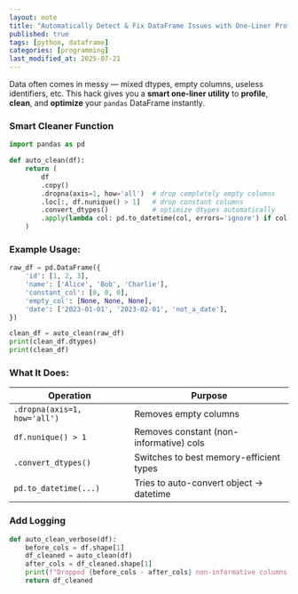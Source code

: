 ```yaml
---
layout: note
title: "Automatically Detect & Fix DataFrame Issues with One-Liner Profiling + Fixing"
published: true
tags: [python, dataframe]
categories: [programming]
last_modified_at: 2025-07-21
---
```


Data often comes in messy — mixed dtypes, empty columns, useless identifiers, etc. This hack gives you a **smart one-liner utility** to **profile**, **clean**, and **optimize** your `pandas` DataFrame instantly.

### Smart Cleaner Function

```python
import pandas as pd

def auto_clean(df):
    return (
        df
        .copy()
        .dropna(axis=1, how='all')  # drop completely empty columns
        .loc[:, df.nunique() > 1]   # drop constant columns
        .convert_dtypes()           # optimize dtypes automatically
        .apply(lambda col: pd.to_datetime(col, errors='ignore') if col.dtype == 'object' else col)
    )
```

### Example Usage:

```python
raw_df = pd.DataFrame({
    'id': [1, 2, 3],
    'name': ['Alice', 'Bob', 'Charlie'],
    'constant_col': [0, 0, 0],
    'empty_col': [None, None, None],
    'date': ['2023-01-01', '2023-02-01', 'not_a_date'],
})

clean_df = auto_clean(raw_df)
print(clean_df.dtypes)
print(clean_df)
```

### What It Does:

| Operation | Purpose |
| --- | --- |
| `.dropna(axis=1, how='all')` | Removes empty columns |
| `df.nunique() > 1` | Removes constant (non-informative) cols |
| `.convert_dtypes()` | Switches to best memory-efficient types |
| `pd.to_datetime(...)` | Tries to auto-convert object → datetime |

### Add Logging

```python
def auto_clean_verbose(df):
    before_cols = df.shape[1]
    df_cleaned = auto_clean(df)
    after_cols = df_cleaned.shape[1]
    print(f"Dropped {before_cols - after_cols} non-informative columns.")
    return df_cleaned
```

